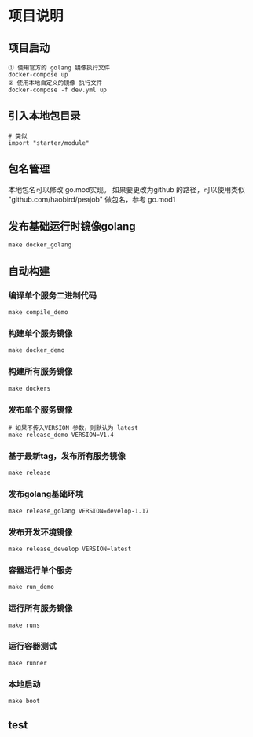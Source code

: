 # 项目说明

## 项目启动

```
① 使用官方的 golang 镜像执行文件
docker-compose up 
② 使用本地自定义的镜像 执行文件
docker-compose -f dev.yml up 
```

## 引入本地包目录

```
# 类似
import "starter/module"
```

## 包名管理

本地包名可以修改 go.mod实现。
如果要更改为github 的路径，可以使用类似 "github.com/haobird/peajob" 做包名，参考 go.mod1


## 发布基础运行时镜像golang

```
make docker_golang
```
## 自动构建

### 编译单个服务二进制代码

```
make compile_demo
```

### 构建单个服务镜像

```
make docker_demo
```

### 构建所有服务镜像

```
make dockers
```

### 发布单个服务镜像

```
# 如果不传入VERSION 参数，则默认为 latest
make release_demo VERSION=V1.4
```

### 基于最新tag，发布所有服务镜像

```
make release
```

### 发布golang基础环境

```
make release_golang VERSION=develop-1.17
```

### 发布开发环境镜像

```
make release_develop VERSION=latest
```

### 容器运行单个服务

```
make run_demo
```

### 运行所有服务镜像

```
make runs
```

### 运行容器测试

```
make runner
```

### 本地启动

```
make boot
```




## test


